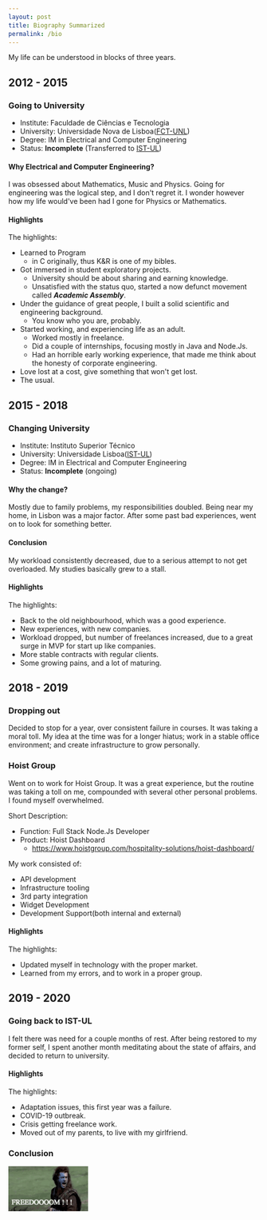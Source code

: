 ```yaml
---
layout: post
title: Biography Summarized
permalink: /bio
---
```


My life can be understood in blocks of three years.

## 2012 - 2015

### Going to University


- Institute: Faculdade de Ciências e Tecnologia
- University: Universidade Nova de Lisboa([FCT-UNL])
- Degree: IM in Electrical and Computer Engineering
- Status: **Incomplete** (Transferred to [IST-UL])

#### Why Electrical and Computer Engineering?

I was obsessed about Mathematics, Music and Physics. Going for engineering was
the logical step, and I don't regret it. I wonder however how my life would've
been had I gone for Physics or Mathematics.

#### Highlights

The highlights:

- Learned to Program
	+ in C originally, thus K&amp;R is one of my bibles.
- Got immersed in student exploratory projects.
	+ University should be about sharing and earning knowledge.
	+ Unsatisfied with the status quo, started a now defunct movement called
	  ***Academic Assembly***.
- Under the guidance of great people, I built a solid scientific and
  engineering background.
  + You know who you are, probably.
- Started working, and experiencing life as an adult.
	+ Worked mostly in freelance.
	+ Did a couple of internships, focusing mostly in Java and Node.Js.
	+ Had an horrible early working experience, that made me think about the
	  honesty of corporate engineering.
- Love lost at a cost, give something that won't get lost.
- The usual.

## 2015 - 2018

### Changing University

- Institute: Instituto Superior Técnico
- University: Universidade Lisboa([IST-UL])
- Degree: IM in Electrical and Computer Engineering
- Status: **Incomplete** (ongoing)

#### Why the change?

Mostly due to family problems, my responsibilities doubled. Being near my
home, in Lisbon was a major factor. After some past bad experiences, went on
to look for something better.

#### Conclusion

My workload consistently decreased, due to a serious attempt to not get
overloaded. My studies basically grew to a stall.

#### Highlights

The highlights:

- Back to the old neighbourhood, which was a good experience.
- New experiences, with new companies.
- Workload dropped, but number of freelances increased, due to a great surge
  in MVP for start up like companies.
- More stable contracts with regular clients.
- Some growing pains, and a lot of maturing.


## 2018 - 2019

### Dropping out

Decided to stop for a year, over consistent failure in courses. It was taking
a moral toll. My idea at the time was for a longer hiatus; work in a stable
office environment; and create infrastructure to grow personally.


### Hoist Group

Went on to work for Hoist Group. It was a great experience, but the routine
was taking a toll on me, compounded with several other personal problems.
I found myself overwhelmed.

Short Description:

- Function: Full Stack Node.Js Developer
- Product: Hoist Dashboard
	+ <https://www.hoistgroup.com/hospitality-solutions/hoist-dashboard/>

My work consisted of:

- API development
- Infrastructure tooling
- 3rd party integration
- Widget Development
- Development Support(both internal and external)

#### Highlights

The highlights:

- Updated myself in technology with the proper market.
- Learned from my errors, and to work in a proper group.


## 2019 - 2020

### Going back to IST-UL

I felt there was need for a couple months of rest. After being restored to my
former self, I spent another month meditating about the state of affairs, and
decided to return to university.


#### Highlights

The highlights:

- Adaptation issues, this first year was a failure.
- COVID-19 outbreak.
- Crisis getting freelance work.
- Moved out of my parents, to live with my girlfriend.

### Conclusion

![FREEDOM][FREEDOM]


[FCT-UNL]: https://fct.unl.pt
[IST-UL]: https://tecnico.ulisboa.pt
[FREEDOM]: /images/freedom.gif
